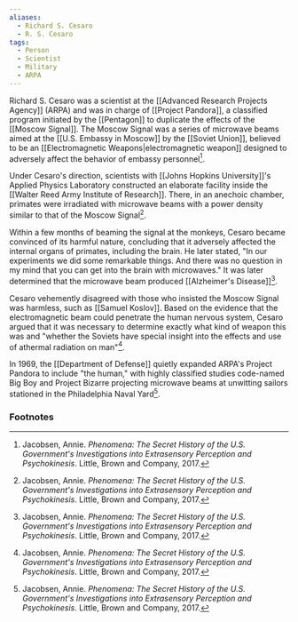 ```yaml
---
aliases:
  - Richard S. Cesaro
  - R. S. Cesaro
tags:
  - Person
  - Scientist
  - Military
  - ARPA
---
```

Richard S. Cesaro was a scientist at the [[Advanced Research Projects Agency]] (ARPA) and was in charge of [[Project Pandora]], a classified program initiated by the [[Pentagon]] to duplicate the effects of the [[Moscow Signal]]. The Moscow Signal was a series of microwave beams aimed at the [[U.S. Embassy in Moscow]] by the [[Soviet Union]], believed to be an [[Electromagnetic Weapons|electromagnetic weapon]] designed to adversely affect the behavior of embassy personnel[^1].

Under Cesaro's direction, scientists with [[Johns Hopkins University]]'s Applied Physics Laboratory constructed an elaborate facility inside the [[Walter Reed Army Institute of Research]]. There, in an anechoic chamber, primates were irradiated with microwave beams with a power density similar to that of the Moscow Signal[^1].

Within a few months of beaming the signal at the monkeys, Cesaro became convinced of its harmful nature, concluding that it adversely affected the internal organs of primates, including the brain. He later stated, "In our experiments we did some remarkable things. And there was no question in my mind that you can get into the brain with microwaves." It was later determined that the microwave beam produced [[Alzheimer's Disease]][^1].

Cesaro vehemently disagreed with those who insisted the Moscow Signal was harmless, such as [[Samuel Koslov]]. Based on the evidence that the electromagnetic beam could penetrate the human nervous system, Cesaro argued that it was necessary to determine exactly what kind of weapon this was and "whether the Soviets have special insight into the effects and use of athermal radiation on man"[^1].

In 1969, the [[Department of Defense]] quietly expanded ARPA's Project Pandora to include "the human," with highly classified studies code-named Big Boy and Project Bizarre projecting microwave beams at unwitting sailors stationed in the Philadelphia Naval Yard[^1].

### Footnotes
[^1]: Jacobsen, Annie. *Phenomena: The Secret History of the U.S. Government's Investigations into Extrasensory Perception and Psychokinesis*. Little, Brown and Company, 2017.